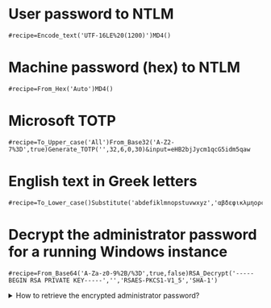 # User password to NTLM

```
#recipe=Encode_text('UTF-16LE%20(1200)')MD4()
```

# Machine password (hex) to NTLM
```
#recipe=From_Hex('Auto')MD4()
```

# Microsoft TOTP
```
#recipe=To_Upper_case('All')From_Base32('A-Z2-7%3D',true)Generate_TOTP('',32,6,0,30)&input=eHB2bjJycm1qcG5idm5qaw
```

# English text in Greek letters
```
#recipe=To_Lower_case()Substitute('abdefiklmnopstuvwxyz','αβδεφικλμηορςτυνωχγζ')&input=cGVudGVzdCB3aWtp
```

# Decrypt the administrator password for a running Windows instance 
```
#recipe=From_Base64('A-Za-z0-9%2B/%3D',true,false)RSA_Decrypt('-----BEGIN RSA PRIVATE KEY-----','','RSAES-PKCS1-V1_5','SHA-1')
```

<details><summary>How to retrieve the encrypted administrator password?</summary>
<p>

In AWS CloudShell:
```sh
ii="i-..." # The ID of the Windows instance 
aws ec2 get-password-data --instance-id ${ii} | jq .PasswordData
```

</p>
</details>
